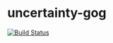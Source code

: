 # uncertainty-gog

[![Build Status](https://travis-ci.com/hdi-lab/uncertainty-gog.svg?branch=master)](https://travis-ci.com/hdi-lab/uncertainty-gog)
